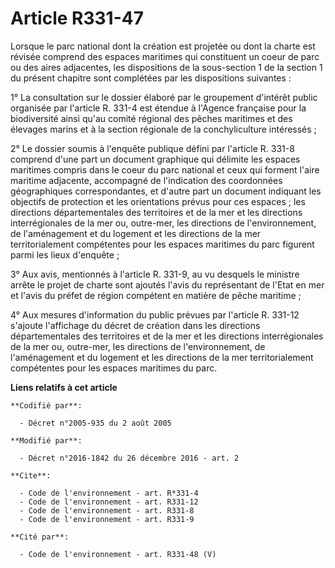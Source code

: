 # Article R331-47

Lorsque le parc national dont la création est projetée ou dont la charte est révisée comprend des espaces maritimes qui
constituent un coeur de parc ou des aires adjacentes, les dispositions de la sous-section 1 de la section 1 du présent
chapitre sont complétées par les dispositions suivantes : 

1° La consultation sur le dossier élaboré par le groupement d'intérêt public organisée par l'article R. 331-4 est étendue à
l'Agence française pour la biodiversité ainsi qu'au comité régional des pêches maritimes et des élevages marins et à la
section régionale de la conchyliculture intéressés ; 

2° Le dossier soumis à l'enquête publique défini par l'article R. 331-8 comprend d'une part un document graphique qui
délimite les espaces maritimes compris dans le coeur du parc national et ceux qui forment l'aire maritime adjacente,
accompagné de l'indication des coordonnées géographiques correspondantes, et d'autre part un document indiquant les objectifs
de protection et les orientations prévus pour ces espaces ; les directions départementales des territoires et de la mer et
les directions interrégionales de la mer ou, outre-mer, les directions de l'environnement, de l'aménagement et du logement et
les directions de la mer territorialement compétentes pour les espaces maritimes du parc figurent parmi les lieux
d'enquête ; 

3° Aux avis, mentionnés à l'article R. 331-9, au vu desquels le ministre arrête le projet de charte sont ajoutés l'avis du
représentant de l'Etat en mer et l'avis du préfet de région compétent en matière de pêche maritime ; 

4° Aux mesures d'information du public prévues par l'article R. 331-12 s'ajoute l'affichage du décret de création dans les
directions départementales des territoires et de la mer et les directions interrégionales de la mer ou, outre-mer, les
directions de l'environnement, de l'aménagement et du logement et les directions de la mer territorialement compétentes pour
les espaces maritimes du parc.

**Liens relatifs à cet article**

	**Codifié par**:

	  - Décret n°2005-935 du 2 août 2005

	**Modifié par**:

	  - Décret n°2016-1842 du 26 décembre 2016 - art. 2

	**Cite**:

	  - Code de l'environnement - art. R*331-4
	  - Code de l'environnement - art. R331-12
	  - Code de l'environnement - art. R331-8
	  - Code de l'environnement - art. R331-9

	**Cité par**:

	  - Code de l'environnement - art. R331-48 (V)
